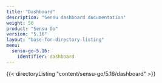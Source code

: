 ```yaml
---
title: "Dashboard"
description: "Sensu dashboard documentation"
weight: 50
product: "Sensu Go"
version: "5.16"
layout: "base-for-directory-listing"
menu:
  sensu-go-5.16:
    identifier: dashboard
---
```


{{< directoryListing "content/sensu-go/5.16/dashboard" >}}
